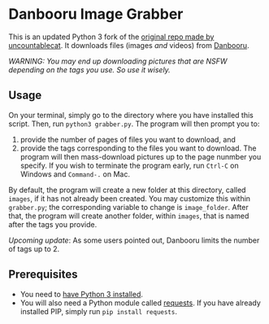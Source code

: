 # Danbooru Image Grabber

This is an updated Python 3 fork of the [original repo made by uncountablecat](https://github.com/uncountablecat/danbooru-grabber). It downloads files (images *and* videos) from [Danbooru](https://danbooru.donmai.us/).

*WARNING: You may end up downloading pictures that are NSFW depending on the tags you use. So use it wisely.*

## Usage

On your terminal, simply go to the directory where you have installed this script. Then, run `python3 grabber.py`. The program will then prompt you to:
1. provide the number of pages of files you want to download, and
2. provide the tags corresponding to the files you want to download.
The program will then mass-download pictures up to the page nunmber you specify. If you wish to terminate the program early, run `Ctrl-C` on Windows and `Command-.` on Mac.

By default, the program will create a new folder at this directory, called `images`, if it has not already been created. You may customize this within `grabber.py`; the corresponding variable to change is `image_folder`. After that, the program will create another folder, within `images`, that is named after the tags you provide.

_Upcoming update_: As some users pointed out, Danbooru limits the number of tags up to 2. 

## Prerequisites
- You need to [have Python 3 installed](https://www.python.org/downloads/).
- You will also need a Python module called [requests](http://docs.python-requests.org/en/latest/). If you have already installed PIP, simply run `pip install requests`.

